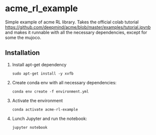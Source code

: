 # acme_rl_example

Simple example of acme RL library. Takes the official colab tutorial https://github.com/deepmind/acme/blob/master/examples/tutorial.ipynb and makes it runnable with all the necessary dependencies, except for some the mujoco.

## Installation

1. Install apt-get dependency

       sudo apt-get install -y xvfb     

2. Create conda env with all necessary dependencies:

       conda env create -f environment.yml

3. Activate the environment

       conda activate acme-rl-example

4. Lunch Jupyter and run the notebook:

       jupyter notebook
